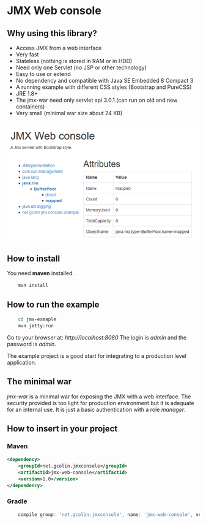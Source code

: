 # JMX Web console

## Why using this library?

* Access JMX from a web interface
* Very fast
* Stateless (nothing is stored in RAM or in HDD)
* Need only one Servlet (no JSP or other technology)
* Easy to use or extend
* No dependency and compatible with Java SE Embedded 8 Compact 3
* A running example with different CSS styles (Bootstrap and PureCSS)
* JRE 1.8+
* The jmx-war need only servlet api 3.0.1 (can run on old and new containers)
* Very small (minimal war size about 24 KB)

![screen](https://github.com/gcolin/jmx-web-console/raw/master/screen.png)

## How to install

You need **maven** installed.

```bash
    mvn install
```

## How to run the example

```bash
    cd jmx-exmaple
    mvn jetty:run
```

Go to your browser at: *http://localhost:8080*
The login is *admin* and the password is *admin*.

The example project is a good start for integrating to a production level application.

## The minimal war

*jmx-war* is a minimal war for exposing the JMX with a web interface. The security provided is too light for production environment but it is adequate for an internal use. It is just a basic authentication with a role *manager*.

## How to insert in your project

### Maven

```xml
<dependency>
    <groupId>net.gcolin.jmxconsole</groupId>
    <artifactId>jmx-web-console</artifactId>
    <version>1.0</version>
</dependency>
```

### Gradle

```groovy
    compile group: 'net.gcolin.jmxconsole', name: 'jmx-web-console', version:'1.1'
```